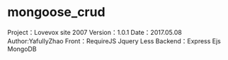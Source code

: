 # mongoose_crud
Project：Lovevox site 2007
Version：1.0.1
Date：2017.05.08
Author:YafullyZhao
Front：RequireJS Jquery Less
Backend：Express Ejs MongoDB


